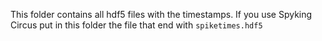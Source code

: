 This folder contains all hdf5 files with the timestamps.
If you use Spyking Circus put in this folder the file that end with `spiketimes.hdf5`

